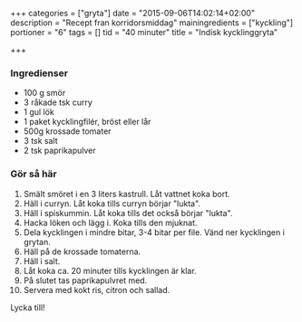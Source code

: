 +++
categories = ["gryta"]
date = "2015-09-06T14:02:14+02:00"
description = "Recept fran korridorsmiddag"
mainingredients = ["kyckling"]
portioner = "6"
tags = []
tid = "40 minuter"
title = "Indisk kycklinggryta"

+++

### Ingredienser
- 100 g smör
- 3 råkade tsk curry
- 1 gul lök
- 1 paket kycklingfilér, bröst eller lår
- 500g krossade tomater
- 3 tsk salt
- 2 tsk paprikapulver

### Gör så här
1. Smält smöret i en 3 liters kastrull. Låt vattnet koka bort.
1. Häll i curryn. Låt koka tills curryn börjar "lukta".
1. Häll i spiskummin. Låt koka tills det också börjar "lukta".
1. Hacka löken och lägg i. Koka tills den mjuknat.
1. Dela kycklingen i mindre bitar, 3-4 bitar per file. Vänd ner kycklingen i grytan.
1. Häll på de krossade tomaterna.
1. Häll i salt.
1. Låt koka ca. 20 minuter tills kycklingen är klar.
1. På slutet tas paprikapulvret med.
1. Servera med kokt ris, citron och sallad.

Lycka till!



